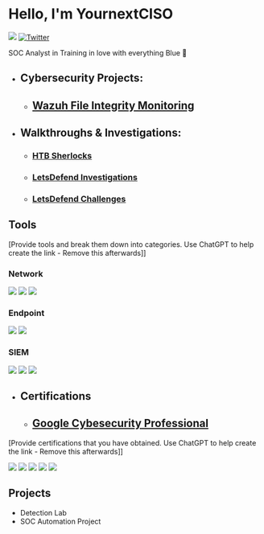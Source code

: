 
# Hello, I'm YournextCISO
<a href="https://www.linkedin.com/in/ndesylvarius/"><img src="https://img.shields.io/badge/-LinkedIn-0072b1?&style=for-the-badge&logo=linkedin&logoColor=white" /></a>
[![Twitter](https://img.shields.io/twitter/url/https/twitter.com/YournextCISO.svg?style=social&label=Follow%20%40YournextCISO)](https://twitter.com/YournextCISO)



SOC Analyst in Training in love with everything Blue 💙

- ##  Cybersecurity Projects:
     - ## [Wazuh File Integrity Monitoring](https://github.com/YournextCISO/Wazuh-Lab-Series/blob/main/Wazuh%20FIM%20Lab)



- ## Walkthroughs & Investigations:
     - ### [HTB Sherlocks](https://github.com/YournextCISO/HTB_SHERLOCKS)
     - ### [LetsDefend Investigations](https://github.com/YournextCISO/Letsdefend-Investigations)
     - ### [LetsDefend Challenges](https://github.com/YournextCISO/Letsdefend-Challenges)

## Tools
[Provide tools and break them down into categories. Use ChatGPT to help create the link - Remove this afterwards]]

### Network
<div>
    <img src="https://img.shields.io/badge/-Wireshark-1679A7?&style=for-the-badge&logo=Wireshark&logoColor=white" />
    <img src="https://img.shields.io/badge/-Suricata-EF3B2D?&style=for-the-badge&logo=Suricata&logoColor=white" />
    <img src="https://img.shields.io/badge/-Zeek-777BB4?&style=for-the-badge&logo=Zeek&logoColor=white" />
</div>

### Endpoint
<div>
    <img src="https://img.shields.io/badge/-Microsoft_Defender_for_Endpoint-00A4EF?&style=for-the-badge&logo=Microsoft&logoColor=white" />
    <img src="https://img.shields.io/badge/-Velociraptor-4B275F?&style=for-the-badge&logo=Velociraptor&logoColor=white" />
</div>

### SIEM
<div>
    <img src="https://img.shields.io/badge/-Microsoft_Sentinel-0078D4?&style=for-the-badge&logo=Microsoft&logoColor=white" />
    <img src="https://img.shields.io/badge/-Splunk-000000?&style=for-the-badge&logo=Splunk&logoColor=white" />
    <img src="https://img.shields.io/badge/-Elastic-005571?&style=for-the-badge&logo=Elastic&logoColor=white" />
</div>

- ## Certifications
   - ## [Google Cybesecurity Professional](https://www.credly.com/badges/ccb9dc9a-b5bd-40d0-bd57-71e1fc5f9882/public_url)
[Provide certifications that you have obtained. Use ChatGPT to help create the link - Remove this afterwards]]
<div>
<img src="https://img.shields.io/badge/-Security%2B-FF0000?&style=for-the-badge&logo=CompTIA&logoColor=white" />
<img src="https://img.shields.io/badge/-Network%2B-007ACC?&style=for-the-badge&logo=CompTIA&logoColor=white" />
<img src="https://img.shields.io/badge/-A%2B-4D4D4D?&style=for-the-badge&logo=CompTIA&logoColor=white" />
<img src="https://img.shields.io/badge/-CDSA-006400?&style=for-the-badge&logoColor=white" />
<img src="https://img.shields.io/badge/-CCD-000080?&style=for-the-badge&logoColor=white" />
</div>

## Projects
- Detection Lab
- SOC Automation Project
